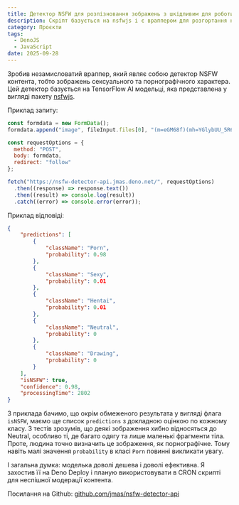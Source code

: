 ```yaml
---
title: Детектор NSFW для розпізновання зображень з шкідливим для роботи контентом
description: Скріпт базується на nsfwjs і є враппером для розгортання на Deno Deploy
category: Проєкти
tags:
  - DenoJS
  - JavaScript
date: 2025-09-28
---
```

Зробив незамисловатий враппер, який являє собою детектор NSFW контента, тобто зображень сексуального та порнографічного характера. Цей детектор базується на TensorFlow AI модельці, яка представлена у вигляді пакету [nsfwjs](https://github.com/infinitered/nsfwjs).

Приклад запиту:

```js
const formdata = new FormData();
formdata.append("image", fileInput.files[0], "(m=eGM68f)(mh=YGlybUU_5R6MVJfb)0.jpg");

const requestOptions = {
  method: "POST",
  body: formdata,
  redirect: "follow"
};

fetch("https://nsfw-detector-api.jmas.deno.net/", requestOptions)
  .then((response) => response.text())
  .then((result) => console.log(result))
  .catch((error) => console.error(error));
```

Приклад відповіді:

```json
{
    "predictions": [
        {
            "className": "Porn",
            "probability": 0.98
        },
        {
            "className": "Sexy",
            "probability": 0.01
        },
        {
            "className": "Hentai",
            "probability": 0.01
        },
        {
            "className": "Neutral",
            "probability": 0
        },
        {
            "className": "Drawing",
            "probability": 0
        }
    ],
    "isNSFW": true,
    "confidence": 0.98,
    "processingTime": 2802
}
```

З приклада бачимо, що окрім обмеженого результата у вигляді флага `isNSFW`, маємо ще список `predictions` з докладною оцінкою по кожному класу. З тестів зрозумів, що деякі зображення хибно відносяться до Neutral, особливо ті, де багато одягу та лише маленькі фрагменти тіла. Проте, людина точно визначить це зображення, як порнографічне. Тому навіть малі значення `probability` в класі `Porn` повинні викликати увагу.

І загальна думка: моделька доволі дешева і доволі ефективна. Я захостив її на Deno Deploy і планую використовувати в CRON скрипті для неспішної модерації контента.

Посилання на Github: [github.com/jmas/nsfw-detector-api](https://github.com/jmas/nsfw-detector-api)
